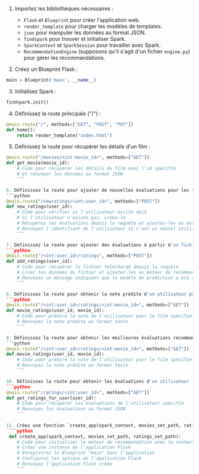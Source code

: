 1. Importez les bibliothèques nécessaires :
    
    - `Flask` et `Blueprint` pour créer l'application web.
    - `render_template` pour charger les modèles de templates.
    - `json` pour manipuler les données au format JSON.
    - `findspark` pour trouver et initialiser Spark.
    - `SparkContext` et `SparkSession` pour travailler avec Spark.
    - `RecommendationEngine` (supposons qu'il s'agit d'un fichier `engine.py`) pour gérer les recommandations.
2. Créez un Blueprint Flask :
```python
main = Blueprint('main', __name__)
```

3. Initialisez Spark :
```python
findspark.init()
```

4. Définissez la route principale ("/") : 
```python
@main.route("/", methods=["GET", "POST", "PUT"])
def home():
    return render_template("index.html")
```

5. Définissez la route pour récupérer les détails d'un film : 
```python
@main.route("/movies/<int:movie_id>", methods=["GET"])
def get_movie(movie_id):
    # Code pour récupérer les détails du film avec l'id spécifié
    # et renvoyer les données au format JSON
    ```

6. Définissez la route pour ajouter de nouvelles évaluations pour les films : 
```python
@main.route("/newratings/<int:user_id>", methods=["POST"])
def new_ratings(user_id):
    # Code pour vérifier si l'utilisateur existe déjà
    # Si l'utilisateur n'existe pas, créez-le
    # Récupérez les évaluations depuis la requête et ajoutez-les au moteur de recommandation
    # Renvoyez l'identifiant de l'utilisateur si c'est un nouvel utilisateur, sinon renvoyez une chaîne vide
    ```

7. Définissez la route pour ajouter des évaluations à partir d'un fichier : 
```python
@main.route("/<int:user_id>/ratings", methods=["POST"])
def add_ratings(user_id):
    # Code pour récupérer le fichier téléchargé depuis la requête
    # Lisez les données du fichier et ajoutez-les au moteur de recommandation
    # Renvoyez un message indiquant que le modèle de prédiction a été recalculé
    ```

8. Définissez la route pour obtenir la note prédite d'un utilisateur pour un film : 
```python
@main.route("/<int:user_id>/ratings/<int:movie_id>", methods=["GET"])
def movie_ratings(user_id, movie_id):
    # Code pour prédire la note de l'utilisateur pour le film spécifié
    # Renvoyez la note prédite au format texte
    ```

9. Définissez la route pour obtenir les meilleures évaluations recommandées pour un utilisateur : 
```python
@main.route("/<int:user_id>/ratings/<int:movie_id>", methods=["GET"])
def movie_ratings(user_id, movie_id):
    # Code pour prédire la note de l'utilisateur pour le film spécifié
    # Renvoyez la note prédite au format texte
    ```

10. Définissez la route pour obtenir les évaluations d'un utilisateur : 
```python
@main.route("/ratings/<int:user_id>", methods=["GET"])
def get_ratings_for_user(user_id):
    # Code pour récupérer les évaluations de l'utilisateur spécifié
    # Renvoyez les évaluations au format JSON
    ```
    
11. Créez une fonction `create_app(spark_context, movies_set_path, ratings_set_path)` pour créer l'application Flask :
 ```python
 def create_app(spark_context, movies_set_path, ratings_set_path):
    # Code pour initialiser le moteur de recommandation avec le contexte Spark et les jeux de données
    # Créez une instance de l'application Flask
    # Enregistrez le Blueprint "main" dans l'application
    # Configurez les options de l'application Flask
    # Renvoyez l'application Flask créée
    ```